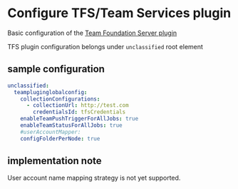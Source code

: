 # Configure TFS/Team Services plugin

Basic configuration of the [Team Foundation Server plugin](https://plugins.jenkins.io/tfs)

TFS plugin configuration belongs under `unclassified` root element

## sample configuration

```yaml
unclassified:
  teampluginglobalconfig:
    collectionConfigurations:
      - collectionUrl: http://test.com
        credentialsId: tfsCredentials
    enableTeamPushTriggerForAllJobs: true
    enableTeamStatusForAllJobs: true
    #userAccountMapper:
    configFolderPerNode: true
```

## implementation note

User account name mapping strategy is not yet supported.

